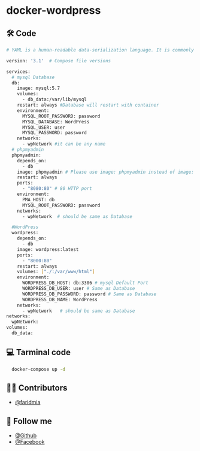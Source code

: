 # docker-wordpress

## 🛠 Code

```bash
# YAML is a human-readable data-serialization language. It is commonly used for configuration files and in applications where data is being stored or transmitted.

version: '3.1'  # Compose file versions

services:
  # mysql Database
  db:
    image: mysql:5.7
    volumes:
      - db_data:/var/lib/mysql
    restart: always #Database will restart with container
    environment:
      MYSQL_ROOT_PASSWORD: password
      MYSQL_DATABASE: WordPress
      MYSQL_USER: user
      MYSQL_PASSWORD: password
    networks:
      - wpNetwork #it can be any name
  # phpmyadmin
  phpmyadmin:
    depends_on:
      - db
    image: phpmyadmin # Please use image: phpmyadmin instead of image: phpmyadmin/phpmyadmin for better security
    restart: always
    ports:
      - "8080:80" # 80 HTTP port
    environment:
      PMA_HOST: db
      MYSQL_ROOT_PASSWORD: password
    networks:
      - wpNetwork  # should be same as Database

  #WordPress
  wordpress:
    depends_on:
      - db
    image: wordpress:latest
    ports:
      - "8000:80"
    restart: always
    volumes: ["./:/var/www/html"]
    environment:
      WORDPRESS_DB_HOST: db:3306 # mysql Default Port
      WORDPRESS_DB_USER: user # Same as Database
      WORDPRESS_DB_PASSWORD: password # Same as Database
      WORDPRESS_DB_NAME: WordPress
    networks:
      - wpNetwork   # should be same as Database
networks:
  wpNetwork:
volumes:
  db_data:
```

## 💻 Tarminal code

```bash
  docker-compose up -d
```

## 🧑‍💻 Contributors

- [@faridmia](https://github.com/faridmia/)

## 🥰 Follow me

- [@Github](https://github.com/faridmia/)
- [@Facebook](https://www.linkedin.com/in/farid-mia-b551a9149/)
